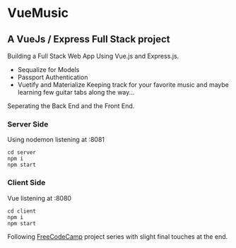 # VueMusic  
## A VueJs / Express Full Stack project  
  
Building a Full Stack Web App Using Vue.js and Express.js. 
- Sequalize for Models 
- Passport Authentication
- Vuetify and Materialize
Keeping track for your favorite music and maybe learning few guitar tabs along the way...  
  
Seperating the Back End and the Front End.
### Server Side  
Using nodemon listening at :8081
```
cd server
npm i
npm start
```
  
### Client Side
Vue listening at :8080
```
cd client
npm i
npm start
```
   
Following [FreeCodeCamp](https://www.youtube.com/playlist?list=PLWKjhJtqVAbnadueQ-C5keMQQiQau_i0D) project series with slight final touches at the end.